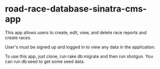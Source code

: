 # road-race-database-sinatra-cms-app

This app allows users to create, edit, view, and delete race reports and create races.

User's must be signed up and logged in to view any data in the application.

To use this app, just clone, run rake db:migrate and then run shotgun. You can run db:seed to get some seed data.

